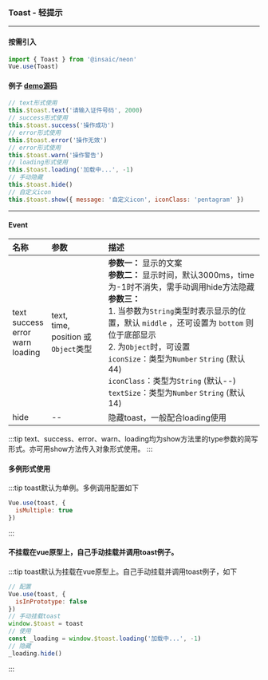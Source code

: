 ### Toast - 轻提示
---
#### 按需引入

```js
import { Toast } from '@insaic/neon'
Vue.use(Toast)
```

#### 例子 [demo源码](https://github.com/insaic/neon/blob/dev/examples/routers/toast.vue)
```js
// text形式使用
this.$toast.text('请输入证件号码', 2000)
// success形式使用
this.$toast.success('操作成功')
// error形式使用
this.$toast.error('操作无效')
// error形式使用
this.$toast.warn('操作警告')
// loading形式使用
this.$toast.loading('加载中...', -1)
// 手动隐藏
this.$toast.hide()
// 自定义icon
this.$toast.show({ message: '自定义icon', iconClass: 'pentagram' })
```
---
#### Event
| 名称 | 参数 | 描述 |
|:---- |:--- |:---- |
| text<br>success<br>error<br>warn<br>loading | text,<br>time,<br>position 或 `Object`类型 | **参数一：** 显示的文案<br>**参数二：** 显示时间，默认3000ms，time为-1时不消失，需手动调用hide方法隐藏<br> **参数三：** <br>1. 当参数为`String`类型时表示显示的位置，默认 `middle` ，还可设置为 `bottom` 则位于底部显示 <br>2. 为`Object`时，可设置<br>`iconSize`：类型为`Number` `String` (默认44)<br> `iconClass`：类型为`String` (默认--)<br> `textSize`：类型为`Number` `String` (默认14)|
| hide | -- | 隐藏toast，一般配合loading使用 |

:::tip
text、success、error、warn、loading均为show方法里的type参数的简写形式。亦可用show方法传入对象形式使用。
:::

#### 多例形式使用
:::tip
toast默认为单例。多例调用配置如下
```js
Vue.use(toast, {
  isMultiple: true
})
```
:::

#### 不挂载在vue原型上，自己手动挂载并调用toast例子。
:::tip
toast默认为挂载在vue原型上。自己手动挂载并调用toast例子，如下
```js
// 配置
Vue.use(toast, {
  isInPrototype: false
})
// 手动挂载toast
window.$toast = toast
// 使用
const _loading = window.$toast.loading('加载中...', -1)
// 隐藏
_loading.hide()
```
:::
